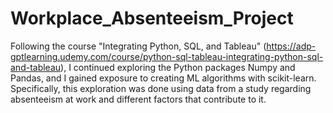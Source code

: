# Workplace_Absenteeism_Project
Following the course "Integrating Python, SQL, and Tableau" (https://adp-gptlearning.udemy.com/course/python-sql-tableau-integrating-python-sql-and-tableau), I continued exploring the Python packages Numpy and Pandas, and I gained exposure to creating ML algorithms with scikit-learn. 
Specifically, this exploration was done using data from a study regarding absenteeism at work and different factors that contribute to it. 
